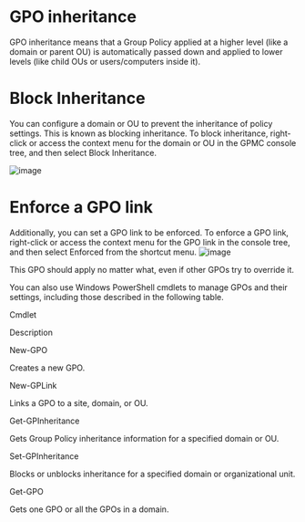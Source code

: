 # GPO inheritance

GPO inheritance means that a Group Policy applied at a higher level (like a domain or parent OU) is automatically passed down and applied to lower levels (like child OUs or users/computers inside it).
# Block Inheritance
You can configure a domain or OU to prevent the inheritance of policy settings. This is known as blocking inheritance. To block inheritance, right-click or access the context menu for the domain or OU in the GPMC console tree, and then select Block Inheritance.

![image](https://learn.microsoft.com/en-us/training/wwl-windows-server/implement-group-policy-objects/media/m8-group-policy-5-f65ab601.png)

# Enforce a GPO link

Additionally, you can set a GPO link to be enforced. To enforce a GPO link, right-click or access the context menu for the GPO link in the console tree, and then select Enforced from the shortcut menu.
![image](https://learn.microsoft.com/en-us/training/wwl-windows-server/implement-group-policy-objects/media/m8-group-policy-6-69631719.png)

This GPO should apply no matter what, even if other GPOs try to override it.


You can also use Windows PowerShell cmdlets to manage GPOs and their settings, including those described in the following table.

Cmdlet

Description

New-GPO

Creates a new GPO.

New-GPLink

Links a GPO to a site, domain, or OU.

Get-GPInheritance

Gets Group Policy inheritance information for a specified domain or OU.

Set-GPInheritance

Blocks or unblocks inheritance for a specified domain or organizational unit.

Get-GPO

Gets one GPO or all the GPOs in a domain.
